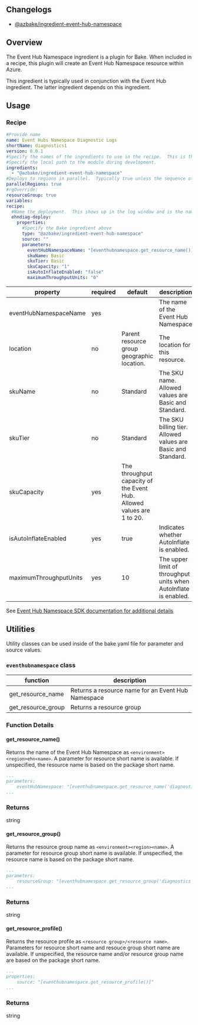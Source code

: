 ## Changelogs
* [@azbake/ingredient-event-hub-namespace](./CHANGELOG.md)

## Overview
The Event Hub Namespace ingredient is a plugin for Bake.  When included in a recipe, this plugin will create an Event Hub Namespace resource within Azure.

This ingredient is typically used in conjunction with the Event Hub ingredient.  The latter ingredient depends on this ingredient.


## Usage

### Recipe
```yaml
#Provide name 
name: Event Hubs Namespace Diagnostic Logs
shortName: diagnostics1
version: 0.0.1
#Specify the names of the ingredients to use in the recipe.  This is the name of the ingredient in package.json.  
#Specify the local path to the module during development.
ingredients:
  - "@azbake/ingredient-event-hub-namespace"
#Deploys to regions in parallel.  Typically true unless the sequence of deploying to regions is important.
parallelRegions: true
#rgOverride: 
resourceGroup: true
variables:
recipe:
  #Name the deployment.  This shows up in the log window and is the name of the deployment within Azure.
  ehndiag-deploy: 
    properties:
      #Specify the Bake ingredient above
      type: "@azbake/ingredient-event-hub-namespace"
      source: ""
      parameters:
        eventHubNamespaceName: "[eventhubnamespace.get_resource_name()]"        
        skuName: Basic
        skuTier: Basic
        skuCapacity: "1"
        isAutoInflateEnabled: "false"
        maximumThroughputUnits: "0"

```

| property|required|default|description|
|---------|--------|--------|-----------|
|eventHubNamespaceName | yes | | The name of the Event Hub Namespace |
|location | no | Parent resource group geographic location. | The location for this resource. |
|skuName | no | Standard | The SKU name.  Allowed values are Basic and Standard. |
|skuTier | no | Standard | The SKU billing tier.  Allowed values are Basic and Standard. |
|skuCapacity | yes | The throughput capacity of the Event Hub.  Allowed values are 1 to 20. |
|isAutoInflateEnabled | yes | true | Indicates whether AutoInflate is enabled. |
|maximumThroughputUnits | yes | 10 | The upper limit of throughput units when AutoInflate is enabled. |
See [Event Hub Namespace SDK documentation for additional details](https://docs.microsoft.com/en-us/dotnet/api/microsoft.azure.management.eventhub.models.ehnamespace?view=azure-dotnet)

## Utilities
Utility classes can be used inside of the bake.yaml file for parameter and source values.

### ``eventhubnamespace`` class

|function | description |
|--------|-----------|
|get_resource_name| Returns a resource name for an Event Hub Namespace |
|get_resource_group | Returns a resource group 

### Function Details
#### get_resource_name()
Returns the name of the Event Hub Namespace as ``<environment><region>ehn<name>``.  A parameter for resource short name is available.  If unspecified, the resource name is based on the package short name.
```yaml
...
parameters:
    eventHubNamespace: "[eventhubnamespace.get_resource_name('diagnostics')]"
...
```
### Returns
string

#### get_resource_group()
Returns the resource group name as ``<environment><region><name>``.  A parameter for resource group short name is available.  If unspecified, the resource name is based on the package short name.
```yaml
...
parameters:
    resourceGroup: "[eventhubnamespace.get_resource_group('diagnostics')]"
...
```
### Returns
string

#### get_resource_profile()
Returns the resource profile as ``<resource group>/<resource name>``.  Parameters for resource short name and resouce group short name are available.  If unspecified, the resource name and/or resource group name are based on the package short name.
```yaml
...
properties:
    source: "[eventhubnamespace.get_resource_profile()]"
...
```
### Returns
string
